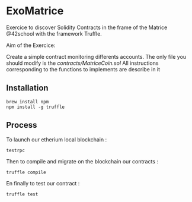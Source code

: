 # ExoMatrice
Exercice to discover Solidity Contracts in the frame of the Matrice @42school with the framework Truffle.

Aim of the Exercice:

Create a simple contract monitoring differents accounts.
The only file you should modify is the _contracts/MatriceCoin.sol_
All instructions corresponding to the functions to implements are describe in it

## Installation
```
brew install npm
npm install -g truffle
```
## Process
To launch our etherium local blockchain :
```
testrpc
```
Then to compile and migrate on the blockchain our contracts :
```
truffle compile
```
En finally to test our contract :
```
truffle test
```
